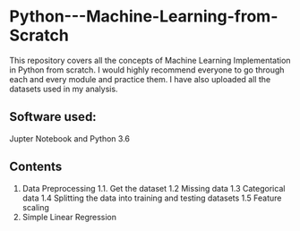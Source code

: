 # Python---Machine-Learning-from-Scratch
This repository covers all the concepts of Machine Learning Implementation in Python from scratch. I would highly recommend everyone to go through each and every module and practice them. I have also uploaded all the datasets used in my analysis.

## Software used:
Jupter Notebook and Python 3.6

## Contents 
1. Data Preprocessing
1.1. Get the dataset
1.2 Missing data
1.3 Categorical data
1.4 Splitting the data into training and testing datasets
1.5 Feature scaling
2. Simple Linear Regression

